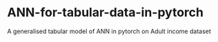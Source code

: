 # ANN-for-tabular-data-in-pytorch
A generalised tabular model of ANN in pytorch on Adult income dataset
